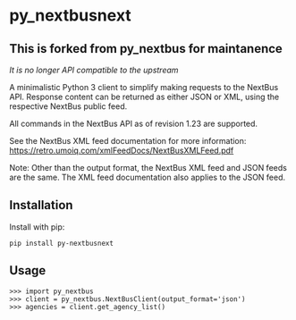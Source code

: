 # py_nextbusnext

## This is forked from py_nextbus for maintanence
_It is no longer API compatible to the upstream_

A minimalistic Python 3 client to simplify making requests to the NextBus API. Response content can be returned as either JSON or XML, using the respective NextBus public feed.

All commands in the NextBus API as of revision 1.23 are supported.

See the NextBus XML feed documentation for more information: https://retro.umoiq.com/xmlFeedDocs/NextBusXMLFeed.pdf

Note: Other than the output format, the NextBus XML feed and JSON feeds are the same. The XML feed documentation also applies to the JSON feed.

Installation
---

Install with pip:

`pip install py-nextbusnext`

Usage
---

```
>>> import py_nextbus
>>> client = py_nextbus.NextBusClient(output_format='json')
>>> agencies = client.get_agency_list()
```
